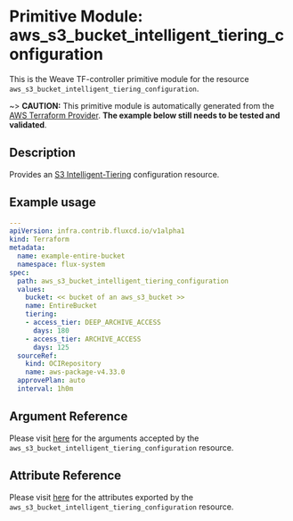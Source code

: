
# Primitive Module: aws_s3_bucket_intelligent_tiering_configuration

This is the Weave TF-controller primitive module for the resource `aws_s3_bucket_intelligent_tiering_configuration`.

~> **CAUTION:** This primitive module is automatically generated from the [AWS Terraform Provider](https://registry.terraform.io/providers/hashicorp/aws/latest/docs/resources/s3_bucket_intelligent_tiering_configuration). **The example below still needs to be tested and validated**.

## Description

Provides an [S3 Intelligent-Tiering](https://docs.aws.amazon.com/AmazonS3/latest/userguide/intelligent-tiering.html) configuration resource.

## Example usage

```yaml
---
apiVersion: infra.contrib.fluxcd.io/v1alpha1
kind: Terraform
metadata:
  name: example-entire-bucket
  namespace: flux-system
spec:
  path: aws_s3_bucket_intelligent_tiering_configuration
  values:
    bucket: << bucket of an aws_s3_bucket >>
    name: EntireBucket
    tiering:
    - access_tier: DEEP_ARCHIVE_ACCESS
      days: 180
    - access_tier: ARCHIVE_ACCESS
      days: 125
  sourceRef:
    kind: OCIRepository
    name: aws-package-v4.33.0
  approvePlan: auto
  interval: 1h0m
```

## Argument Reference

Please visit [here](https://registry.terraform.io/providers/hashicorp/aws/latest/docs/resources/s3_bucket_intelligent_tiering_configuration#argument-reference) for the arguments accepted by the `aws_s3_bucket_intelligent_tiering_configuration` resource.

## Attribute Reference

Please visit [here](https://registry.terraform.io/providers/hashicorp/aws/latest/docs/resources/s3_bucket_intelligent_tiering_configuration#attributes-reference) for the attributes exported by the `aws_s3_bucket_intelligent_tiering_configuration` resource.
